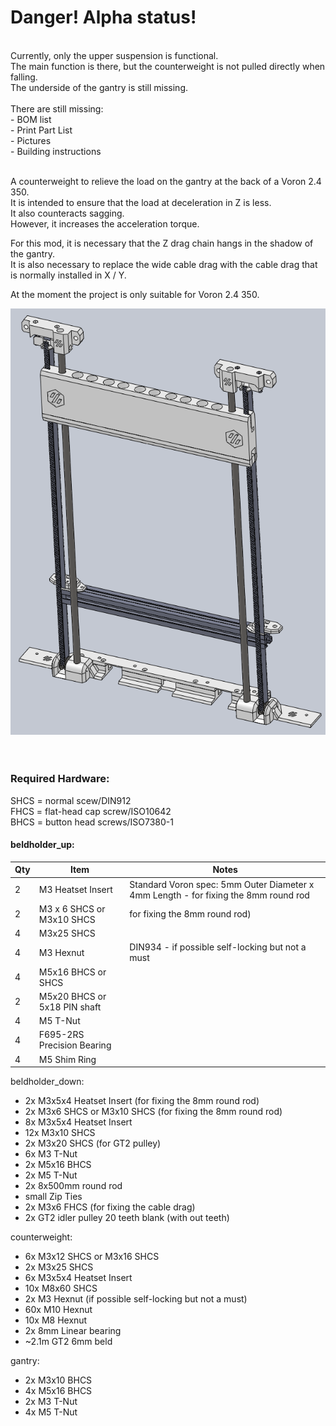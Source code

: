 # Danger! Alpha status!<br>
<br>
Currently, only the upper suspension is functional.<br>
The main function is there, but the counterweight is not pulled directly when falling.<br>
The underside of the gantry is still missing.<br><br>
There are still missing:<br>
- BOM list<br>
- Print Part List<br>
- Pictures<br>
- Building instructions<br><br>

A counterweight to relieve the load on the gantry at the back of a Voron 2.4 350.<br>
It is intended to ensure that the load at deceleration in Z is less.<br>
It also counteracts sagging.<br>
However, it increases the acceleration torque.<br>

For this mod, it is necessary that the Z drag chain hangs in the shadow of the gantry.<br>
It is also necessary to replace the wide cable drag with the cable drag that is normally installed in X / Y.<br>

At the moment the project is only suitable for Voron 2.4 350.<br>

<img src='images/group_1.png'><br>
<br>
<br>
### Required Hardware:<br>
SHCS = normal scew/DIN912<br>
FHCS = flat-head cap screw/ISO10642<br>
BHCS = button head screws/ISO7380-1<br>

#### beldholder_up:
| Qty | Item              | Notes                                                                                                                       |
| --- | ----------------- | --------------------------------------------------------------------------------------------------------------------------- |
| 2   | M3 Heatset Insert | Standard Voron spec: 5mm Outer Diameter x 4mm Length - for fixing the 8mm round rod                                         |
| 2  | M3 x 6 SHCS or M3x10 SHCS      |   for fixing the 8mm round rod)     |
| 4  | M3x25 SHCS      |        |
| 4  | M3 Hexnut      |  DIN934 - if possible self-locking but not a must     |
| 4  | M5x16 BHCS or SHCS      |        |
| 2  | M5x20 BHCS or 5x18 PIN shaft      |        |
| 4  | M5 T-Nut      |        |
| 4  | F695-2RS Precision Bearing      |        |
| 4  | M5 Shim Ring      |        |


beldholder_down:
- 2x M3x5x4 Heatset Insert (for fixing the 8mm round rod)
- 2x M3x6 SHCS or M3x10 SHCS (for fixing the 8mm round rod)
- 8x M3x5x4 Heatset Insert
- 12x M3x10 SHCS
- 2x M3x20 SHCS (for GT2 pulley)
- 6x M3 T-Nut
- 2x M5x16 BHCS
- 2x M5 T-Nut
- 2x 8x500mm round rod
- small Zip Ties
- 2x M3x6 FHCS (for fixing the cable drag)
- 2x GT2 idler pulley 20 teeth blank (with out teeth)

counterweight:
- 6x M3x12 SHCS or M3x16 SHCS
- 2x M3x25 SHCS
- 6x M3x5x4 Heatset Insert
- 10x M8x60 SHCS
- 2x M3 Hexnut (if possible self-locking but not a must)
- 60x M10 Hexnut
- 10x M8 Hexnut
- 2x 8mm Linear bearing
- ~2.1m GT2 6mm beld

gantry:
- 2x M3x10 BHCS
- 4x M5x16 BHCS
- 2x M3 T-Nut
- 4x M5 T-Nut
